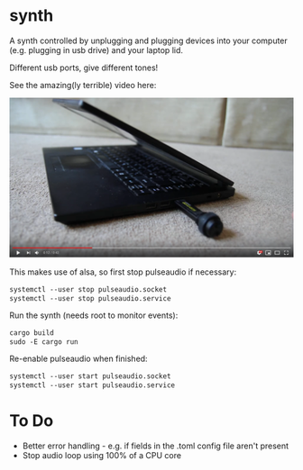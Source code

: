 # synth

A synth controlled by unplugging and plugging devices into your computer (e.g. plugging in usb drive) and your laptop lid.  

Different usb ports, give different tones!

See the amazing(ly terrible) video here: 

[![synth video](/images/synth.png)](https://www.youtube.com/watch?v=rY7_q5ujVkw)

This makes use of alsa, so first stop pulseaudio if necessary:

```
systemctl --user stop pulseaudio.socket
systemctl --user stop pulseaudio.service
```

Run the synth (needs root to monitor events):

```
cargo build
sudo -E cargo run
```

Re-enable pulseaudio when finished:

```
systemctl --user start pulseaudio.socket
systemctl --user start pulseaudio.service
```

# To Do

* Better error handling - e.g. if fields in the .toml config file aren't present
* Stop audio loop using 100% of a CPU core
